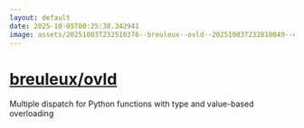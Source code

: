 ```yaml
---
layout: default
date: 2025-10-05T00:25:38.342941
image: assets/20251003T232510376--breuleux--ovld--20251003T232810049--cropped.png
---
```


# [breuleux/ovld](https://github.com/breuleux/ovld)

Multiple dispatch for Python functions with type and value-based overloading
